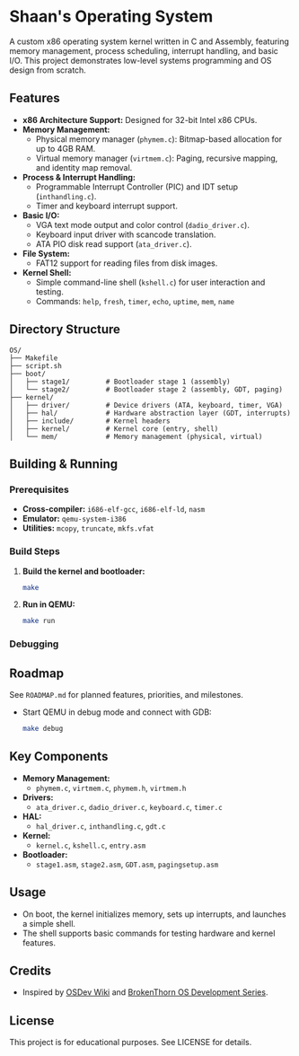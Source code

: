 # Shaan's Operating System

A custom x86 operating system kernel written in C and Assembly, featuring memory management, process scheduling, interrupt handling, and basic I/O. This project demonstrates low-level systems programming and OS design from scratch.

## Features

- **x86 Architecture Support:** Designed for 32-bit Intel x86 CPUs.
- **Memory Management:**
  - Physical memory manager (`phymem.c`): Bitmap-based allocation for up to 4GB RAM.
  - Virtual memory manager (`virtmem.c`): Paging, recursive mapping, and identity map removal.
- **Process & Interrupt Handling:**
  - Programmable Interrupt Controller (PIC) and IDT setup (`inthandling.c`).
  - Timer and keyboard interrupt support.
- **Basic I/O:**
  - VGA text mode output and color control (`dadio_driver.c`).
  - Keyboard input driver with scancode translation.
  - ATA PIO disk read support (`ata_driver.c`).
- **File System:**
  - FAT12 support for reading files from disk images.
- **Kernel Shell:**
  - Simple command-line shell (`kshell.c`) for user interaction and testing.
  - Commands: `help`, `fresh`, `timer`, `echo`, `uptime`, `mem`, `name`

## Directory Structure

```
OS/
├── Makefile
├── script.sh
├── boot/
│   ├── stage1/         # Bootloader stage 1 (assembly)
│   └── stage2/         # Bootloader stage 2 (assembly, GDT, paging)
├── kernel/
│   ├── driver/         # Device drivers (ATA, keyboard, timer, VGA)
│   ├── hal/            # Hardware abstraction layer (GDT, interrupts)
│   ├── include/        # Kernel headers
│   ├── kernel/         # Kernel core (entry, shell)
│   └── mem/            # Memory management (physical, virtual)
```

## Building & Running

### Prerequisites

- **Cross-compiler:** `i686-elf-gcc`, `i686-elf-ld`, `nasm`
- **Emulator:** `qemu-system-i386`
- **Utilities:** `mcopy`, `truncate`, `mkfs.vfat`

### Build Steps

1. **Build the kernel and bootloader:**
   ```sh
   make
   ```
2. **Run in QEMU:**
   ```sh
   make run
   ```

### Debugging

## Roadmap

See `ROADMAP.md` for planned features, priorities, and milestones.

- Start QEMU in debug mode and connect with GDB:
  ```sh
  make debug
  ```

## Key Components

- **Memory Management:**  
  - `phymem.c`, `virtmem.c`, `phymem.h`, `virtmem.h`
- **Drivers:**  
  - `ata_driver.c`, `dadio_driver.c`, `keyboard.c`, `timer.c`
- **HAL:**  
  - `hal_driver.c`, `inthandling.c`, `gdt.c`
- **Kernel:**  
  - `kernel.c`, `kshell.c`, `entry.asm`
- **Bootloader:**  
  - `stage1.asm`, `stage2.asm`, `GDT.asm`, `pagingsetup.asm`

## Usage

- On boot, the kernel initializes memory, sets up interrupts, and launches a simple shell.
- The shell supports basic commands for testing hardware and kernel features.

## Credits

- Inspired by [OSDev Wiki](https://wiki.osdev.org/) and [BrokenThorn OS Development Series](http://www.brokenthorn.com/Resources/OSDevIndex.html).

## License

This project is for educational purposes. See LICENSE for details.
